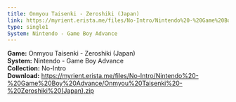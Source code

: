 ```yaml
---
title: Onmyou Taisenki - Zeroshiki (Japan)
link: https://myrient.erista.me/files/No-Intro/Nintendo%20-%20Game%20Boy%20Advance/Onmyou%20Taisenki%20-%20Zeroshiki%20(Japan).zip
type: single1
System: Nintendo - Game Boy Advance
---
```

<b>Game:</b> Onmyou Taisenki - Zeroshiki (Japan)<br>
<b>System:</b> Nintendo - Game Boy Advance<br>
<b>Collection:</b> No-Intro<br>
<b>Download:</b> https://myrient.erista.me/files/No-Intro/Nintendo%20-%20Game%20Boy%20Advance/Onmyou%20Taisenki%20-%20Zeroshiki%20(Japan).zip